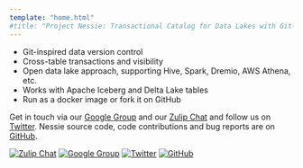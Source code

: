 ```yaml
---
template: "home.html"
#title: "Project Nessie: Transactional Catalog for Data Lakes with Git-like semantics"
---
```



* Git-inspired data version control
* Cross-table transactions and visibility
* Open data lake approach, supporting Hive, Spark, Dremio, AWS Athena, etc.
* Works with Apache Iceberg and Delta Lake tables
* Run as a docker image or fork it on GitHub

Get in touch via our [Google Group](https://groups.google.com/g/projectnessie) and our
[Zulip Chat](https://project-nessie.zulipchat.com/) and follow us on
[Twitter](https://twitter.com/projectnessie). Nessie source code, code contributions
and bug reports are on [GitHub](https://github.com/projectnessie/nessie/).

[![Zulip Chat](https://img.shields.io/badge/-Zulip_Chat-white?logo=zulip&style=for-the-badge&color=eeeeee&logoColor=gray)](https://project-nessie.zulipchat.com/)
[![Google Group](https://img.shields.io/badge/Google_Group-white.svg?logo=google&style=for-the-badge&color=eeeeee&logoColor=gray)](https://groups.google.com/g/projectnessie)
[![Twitter](https://img.shields.io/badge/-Twitter-white?logo=twitter&style=for-the-badge&color=eeeeee&logoColor=gray)](https://twitter.com/projectnessie)
[![GitHub](https://img.shields.io/badge/-GitHub-black?logo=github&style=for-the-badge&color=eeeeee&logoColor=gray)](https://github.com/projectnessie/nessie/)
